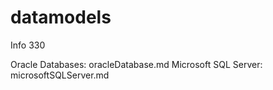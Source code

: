 # datamodels
Info 330 

Oracle Databases: oracleDatabase.md
Microsoft SQL Server: microsoftSQLServer.md
